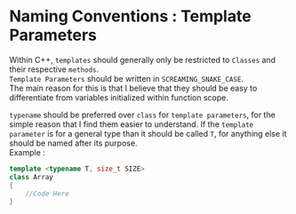 # Naming Conventions : Template Parameters

Within C++, `templates` should generally only be restricted to `Classes` and their respective `methods`.   
`Template Parameters` should be written in `SCREAMING_SNAKE_CASE`.  
The main reason for this is that I believe that they should be easy to differentiate from variables initialized within function scope.   

`typename` should be preferred over `class` for `template parameters`, for the simple reason that I find them easier to understand.
If the `template parameter` is for a general type than it should be called `T`, for anything else it should be named after its purpose.  
Example :  
``` cpp linenums = "1"
template <typename T, size_t SIZE>
class Array
{
	//Code Here
}
```